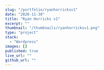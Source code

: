 ```yaml
---
slug: "/portfolio/ryanhorricksv1"
date: "2020-11-30"
title: "Ryan Horricks v1"
excerpt: ""
thumbnail: "/thumbnails/ryanhorricksv1.png"
type: "project"
stack:
  - "Wordpress"
images: []
published: true
live_url: ""
github_url: ""
---
```


